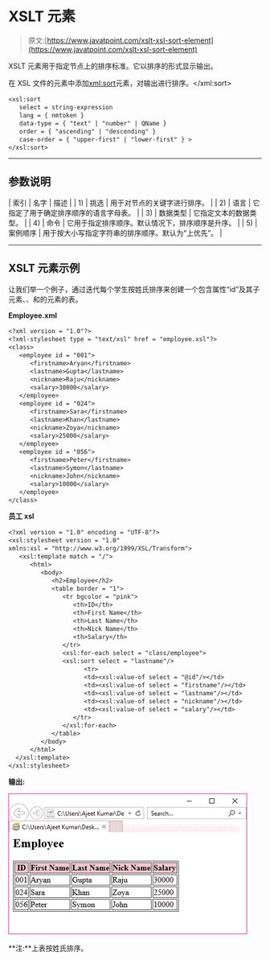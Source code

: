 # XSLT <sort>元素</sort>

> 原文:[https://www.javatpoint.com/xslt-xsl-sort-element](https://www.javatpoint.com/xslt-xsl-sort-element)

XSLT <sort>元素用于指定节点上的排序标准。它以排序的形式显示输出。</sort>

在 XSL 文件的<for-each>元素中添加<xml:sort>元素，对输出进行排序。</xml:sort></for-each>

```
<xsl:sort 
   select = string-expression  
   lang = { nmtoken } 
   data-type = { "text" | "number" | QName } 
   order = { "ascending" | "descending" } 
   case-order = { "upper-first" | "lower-first" } > 
</xsl:sort> 

```

* * *

## 参数说明

| 索引 | 名字 | 描述 |
| 1) | 挑选 | 用于对节点的关键字进行排序。 |
| 2) | 语言 | 它指定了用于确定排序顺序的语言字母表。 |
| 3) | 数据类型 | 它指定文本的数据类型。 |
| 4) | 命令 | 它用于指定排序顺序。默认情况下，排序顺序是升序。 |
| 5) | 案例顺序 | 用于按大小写指定字符串的排序顺序。默认为“上优先”。 |

* * *

## XSLT <sort>元素示例</sort>

让我们举一个例子，通过迭代每个学生按姓氏排序来创建一个包含属性“id”及其子元素<firstname>、<lastname>、<nickname>和<salary>的<employee>元素的表。</employee></salary></nickname></lastname></firstname>

**Employee.xml**

```
<?xml version = "1.0"?>
<?xml-stylesheet type = "text/xsl" href = "employee.xsl"?> 
<class> 
   <employee id = "001">
      <firstname>Aryan</firstname> 
      <lastname>Gupta</lastname> 
      <nickname>Raju</nickname> 
      <salary>30000</salary>
   </employee> 
   <employee id = "024"> 
      <firstname>Sara</firstname> 
      <lastname>Khan</lastname> 
      <nickname>Zoya</nickname> 
      <salary>25000</salary>
   </employee> 
   <employee id = "056"> 
      <firstname>Peter</firstname> 
      <lastname>Symon</lastname> 
      <nickname>John</nickname> 
      <salary>10000</salary> 
   </employee> 
</class>

```

**员工 xsl**

```
<?xml version = "1.0" encoding = "UTF-8"?>
<xsl:stylesheet version = "1.0" 
xmlns:xsl = "http://www.w3.org/1999/XSL/Transform">   
   <xsl:template match = "/"> 
      <html> 
         <body> 
            <h2>Employee</h2> 
            <table border = "1"> 
               <tr bgcolor = "pink"> 
                  <th>ID</th> 
                  <th>First Name</th> 
                  <th>Last Name</th> 
                  <th>Nick Name</th> 
                  <th>Salary</th> 
               </tr> 
               <xsl:for-each select = "class/employee"> 
               <xsl:sort select = "lastname"/> 
                     <tr> 
                     <td><xsl:value-of select = "@id"/></td> 
                     <td><xsl:value-of select = "firstname"/></td> 
                     <td><xsl:value-of select = "lastname"/></td> 
                     <td><xsl:value-of select = "nickname"/></td> 
                     <td><xsl:value-of select = "salary"/></td>   
                  </tr> 
               </xsl:for-each> 
            </table> 
         </body> 
      </html>
  </xsl:template>  
</xsl:stylesheet>

```

**输出:**

![XSLT Xsl Sort element 1](img/1a2876f0a4ad41843ac33a58b6f5831f.png)

**注:**上表按姓氏排序。